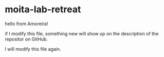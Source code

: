 # moita-lab-retreat
 hello from Amoreira!

if I modify this file, something new will show up on the description of the repositor on GitHub.

I will modify this file again.
